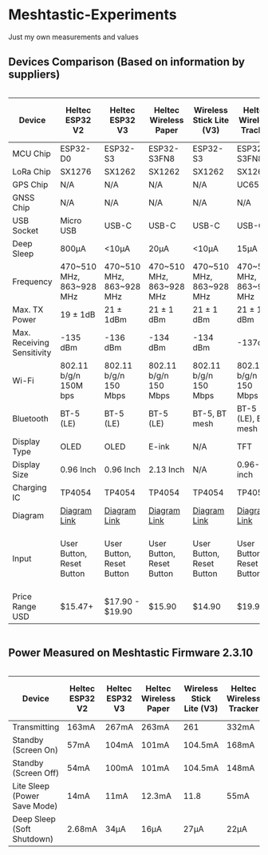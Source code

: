 # Meshtastic-Experiments
Just my own measurements and values

## Devices Comparison (Based on information by suppliers)

<div style="overflow-x: auto;">
  <table>
    <thead>
      <tr>
        <th>Device</th>
        <th>Heltec ESP32 V2</th>
        <th>Heltec ESP32 V3</th>
        <th>Heltec Wireless Paper</th>
        <th>Wireless Stick Lite (V3)</th>
        <th>Heltec Wireless Tracker</th>
        <th>Heltec Capsule Sensor V3</th>
        <th>T-Deck</th>
        <th>RAK nRF52840</th>
      </tr>
    </thead>
    <tbody>
      <tr>
        <td>MCU Chip</td>
        <td>ESP32-D0</td>
        <td>ESP32-S3</td>
        <td>ESP32-S3FN8</td>
        <td>ESP32-S3</td>
        <td>ESP32-S3FN8</td>
        <td>ESP32-S3FN8</td>
        <td>ESP32-S3FN16R8</td>
        <td>RAK4631</td>
      </tr>
      <tr>
        <td>LoRa Chip</td>
        <td>SX1276</td>
        <td>SX1262</td>
        <td>SX1262</td>
        <td>SX1262</td>
        <td>SX1262</td>
        <td>SX1262</td>
        <td>SX1262</td>
        <td>SX1262</td>
      </tr>
      <tr>
        <td>GPS Chip</td>
        <td>N/A</td>
        <td>N/A</td>
        <td>N/A</td>
        <td>N/A</td>
        <td>UC6580</td>
        <td>N/A</td>
        <td>N/A</td>
        <td>N/A</td>
      </tr>
      <tr>
        <td>GNSS Chip</td>
        <td>N/A</td>
        <td>N/A</td>
        <td>N/A</td>
        <td>N/A</td>
        <td>N/A</td>
        <td>L76k</td>
        <td>N/A</td>
        <td>N/A</td>
      </tr>
      <tr>
        <td>USB Socket</td>
        <td>Micro USB</td>
        <td>USB-C</td>
        <td>USB-C</td>
        <td>USB-C</td>
        <td>USB-C</td>
        <td>Wireless Boot</td>
        <td>USB-C</td>
        <td>USB-C</td>
      </tr>
      <tr>
        <td>Deep Sleep</td>
        <td>800μA</td>
        <td>&lt;10μA</td>
        <td>20μA</td>
        <td>&lt;10μA</td>
        <td>15μA</td>
        <td>25μA</td>
        <td>N/A</td>
        <td>2μA</td>
      </tr>
      <tr>
        <td>Frequency</td>
        <td>470~510 MHz, 863~928 MHz</td>
        <td>470~510 MHz, 863~928 MHz</td>
        <td>470~510 MHz, 863~928 MHz</td>
        <td>470~510 MHz, 863~928 MHz</td>
        <td>470~510 MHz, 863~928 MHz</td>
        <td>470~510 MHz, 863~928 MHz</td>
        <td>470~510 MHz, 863~928 MHz</td>
        <td>470~510 MHz, 863~928 MHz</td>
      </tr>
      <tr>
        <td>Max. TX Power</td>
        <td>19 ± 1dB</td>
        <td>21 ± 1dBm</td>
        <td>21 ± 1 dBm</td>
        <td>21 ± 1 dBm</td>
        <td>21 ± 1 dBm</td>
        <td>21 ± 1 dBm</td>
        <td>22 ± 1 dBm</td>
        <td>22 ± 1 dBm</td>
      </tr>
      <tr>
        <td>Max. Receiving Sensitivity</td>
        <td>-135 dBm</td>
        <td>-136 dBm</td>
        <td>-134 dBm</td>
        <td>-134 dBm</td>
        <td>-137dBm</td>
        <td>-135dBm</td>
        <td>?</td>
        <td>?</td>
      </tr>
      <tr>
        <td>Wi-Fi</td>
        <td>802.11 b/g/n 150M bps</td>
        <td>802.11 b/g/n 150 Mbps</td>
        <td>802.11 b/g/n 150 Mbps</td>
        <td>802.11 b/g/n 150 Mbps</td>
        <td>802.11 b/g/n 150 Mbps</td>
        <td>802.11 b/g/n 150 Mbps</td>
        <td>802.11 b/g/n 150 Mbps</td>
        <td>N/A</td>
      </tr>
      <tr>
        <td>Bluetooth</td>
        <td>BT-5 (LE)</td>
        <td>BT-5 (LE)</td>
        <td>BT-5 (LE)</td>
        <td>BT-5, BT mesh</td>
        <td>BT-5 (LE), BT mesh</td>
        <td>BT-5 (LE), BT mesh</td>
        <td>BT-5 (LE)</td>
        <td>BT-5 (LE)</td>
      </tr>
      <tr>
        <td>Display Type</td>
        <td>OLED</td>
        <td>OLED</td>
        <td>E-ink</td>
        <td>N/A</td>
        <td>TFT</td>
        <td>N/A</td>
        <td>LCD</td>
        <td>N/A</td>
      </tr>
      <tr>
        <td>Display Size</td>
        <td>0.96 Inch</td>
        <td>0.96 Inch</td>
        <td>2.13 Inch</td>
        <td>N/A</td>
        <td>0.96-inch</td>
        <td>N/A</td>
        <td>2.8 Inch</td>
        <td>N/A</td>
      </tr>
      <tr>
        <td>Charging IC</td>
        <td>TP4054</td>
        <td>TP4054</td>
        <td>TP4054</td>
        <td>TP4054</td>
        <td>TP4054</td>
        <td>TP4054</td>
        <td>TP4054</td>
        <td>-</td>
      </tr>
      <tr>
        <td>Diagram</td>
        <td><a href="https://resource.heltec.cn/download/WiFi_LoRa_32/V2.1/WIFI_LoRa_32_V2.1(868-915).PDF">Diagram Link</a></td>
        <td><a href="https://resource.heltec.cn/download/WiFi_LoRa_32_V3/HTIT-WB32LA(F)_V3.1_Schematic_Diagram.pdf">Diagram Link</a></td>
        <td><a href="https://resource.heltec.cn/download/Wireless_Paper/Wireless_Paper_V0.4_Schematic_Diagram.pdf">Diagram Link</a></td>
        <td><a href="https://resource.heltec.cn/download/Wireless_Stick_Lite_V3/HTIT-WSL_V3_Schematic_Diagram.pdf">Diagram Link</a></td>
        <td><a href="https://resource.heltec.cn/download/Wireless_Tracker/Wireless_Tacker1.1/HTIT-Tracker_V0.5.pdf">Diagram Link</a></td>
        <td><a href="https://resource.heltec.cn/download/Heltec%20Capsule%20Sensor%20V3/Capsule_Main_Esp32_Schematic_Diagram.pdf">Diagram Link</a></td>
        <td><a href="https://github.com/Xinyuan-LilyGO/T-Deck/blob/master/schematic/schematic.pdf">Diagram Link</a></td>
        <td><a href="https://docs.rakwireless.com/Product-Categories/WisBlock/RAK4631/Datasheet/#hardware">Diagram Link</a></td>
      </tr>
      <tr>
        <td>Input</td>
        <td>User Button, Reset Button</td>
        <td>User Button, Reset Button</td>
        <td>User Button, Reset Button</td>
        <td>User Button, Reset Button</td>
        <td>User Button, Reset Button</td>
        <td>User Button, Reset Button</td>
        <td>Touch Screen, Keyboard, trackball, Reset Button</td>
        <td>Reset Button</td>
      </tr>
      <tr>
        <td>Price Range USD</td>
        <td>$15.47+</td>
        <td>$17.90 - $19.90</td>
        <td>$15.90</td>
        <td>$14.90</td>
        <td>$19.90</td>
        <td>$25.99</td>
        <td>$52.66</td>
        <td>$36.97</td>
      </tr>
    </tbody>
  </table>
</div>

## Power Measured on Meshtastic Firmware 2.3.10

<div style="overflow-x: auto;">
  <table>
    <thead>
      <tr>
        <th>Device</th>
        <th>Heltec ESP32 V2</th>
        <th>Heltec ESP32 V3</th>
        <th>Heltec Wireless Paper</th>
        <th>Wireless Stick Lite (V3)</th>
        <th>Heltec Wireless Tracker</th>
        <th>Heltec Capsule Sensor V3</th>
        <th>T-Deck</th>
        <th>RAK nRF52840</th>
      </tr>
    </thead>
    <tbody>
      <tr>
        <td>Transmitting</td>
        <td>163mA</td>
        <td>267mA</td>
        <td>263mA</td>
        <td>261</td>
        <td>332mA</td>
        <td>?</td>
        <td>162mA</td>
        <td>88mA</td>
      </tr>
      <tr>
        <td>Standby (Screen On)</td>
        <td>57mA</td>
        <td>104mA</td>
        <td>101mA</td>
        <td>104.5mA</td>
        <td>168mA</td>
        <td>?</td>
        <td>138mA</td>
        <td>N/A</td>
      </tr>
      <tr>
        <td>Standby (Screen Off)</td>
        <td>54mA</td>
        <td>100mA</td>
        <td>101mA</td>
        <td>104.5mA</td>
        <td>148mA</td>
        <td>?</td>
        <td>113mA</td>
        <td>12mA</td>
      </tr>
      <tr>
        <td>Lite Sleep (Power Save Mode)</td>
        <td>14mA</td>
        <td>11mA</td>
        <td>12.3mA</td>
        <td>11.8</td>
        <td>55mA</td>
        <td>?</td>
        <td>29mA</td>
        <td>7mA</td>
      </tr>
      <tr>
        <td>Deep Sleep (Soft Shutdown)</td>
        <td>2.68mA</td>
        <td>34μA</td>
        <td>16μA</td>
        <td>27μA</td>
        <td>22μA</td>
        <td>?</td>
        <td>Has Power Switch</td>
        <td>2μA</td>
      </tr>
    </tbody>
  </table>
</div>
